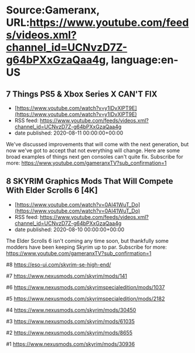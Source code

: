 # Source:Gameranx, URL:https://www.youtube.com/feeds/videos.xml?channel_id=UCNvzD7Z-g64bPXxGzaQaa4g, language:en-US

## 7 Things PS5 & Xbox Series X CAN'T FIX
 - [https://www.youtube.com/watch?v=y1IDvXlPT9E](https://www.youtube.com/watch?v=y1IDvXlPT9E)
 - RSS feed: https://www.youtube.com/feeds/videos.xml?channel_id=UCNvzD7Z-g64bPXxGzaQaa4g
 - date published: 2020-08-11 00:00:00+00:00

We've discussed improvements that will come with the next generation, but now we've got to accept that not everything will change. Here are some broad examples of things next gen consoles can't quite fix.
Subscribe for more: https://www.youtube.com/gameranxTV?sub_confirmation=1

## 8 SKYRIM Graphics Mods That Will Compete With Elder Scrolls 6 [4K]
 - [https://www.youtube.com/watch?v=0AI41WuT_Do](https://www.youtube.com/watch?v=0AI41WuT_Do)
 - RSS feed: https://www.youtube.com/feeds/videos.xml?channel_id=UCNvzD7Z-g64bPXxGzaQaa4g
 - date published: 2020-08-10 00:00:00+00:00

The Elder Scrolls 6 isn't coming any time soon, but thankfully some modders have been keeping Skyrim up to par.
Subscribe for more: https://www.youtube.com/gameranxTV?sub_confirmation=1

#8
https://eso-ui.com/skyrim-se-high-end/

#7
https://www.nexusmods.com/skyrim/mods/141

#6
https://www.nexusmods.com/skyrimspecialedition/mods/1037

#5
https://www.nexusmods.com/skyrimspecialedition/mods/2182

#4
https://www.nexusmods.com/skyrim/mods/30450

#3
https://www.nexusmods.com/skyrim/mods/61035

#2
https://www.nexusmods.com/skyrim/mods/8655

#1
https://www.nexusmods.com/skyrim/mods/30936


